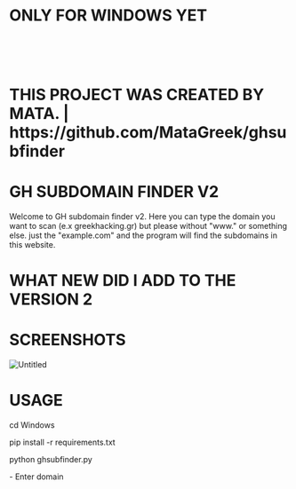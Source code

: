 <h1> ONLY FOR WINDOWS YET</h1>
<br>
<br>
<br>
<h1>THIS PROJECT WAS CREATED BY MATA. | https://github.com/MataGreek/ghsubfinder</h1>
<h1>GH SUBDOMAIN FINDER V2</h1>

<p>Welcome to GH subdomain finder v2. Here you can type the domain you want to scan (e.x greekhacking.gr) but please without "www." or something else.
  just the "example.com" and the program will find the subdomains in this website.</p>
  
 # WHAT NEW DID I ADD TO THE VERSION 2
  
<h1>SCREENSHOTS</h1>


![Untitled](https://user-images.githubusercontent.com/89479885/133817892-e7ea8400-7805-43c2-b240-faf7a7ca853a.png)


  
# USAGE

cd Windows
<p>pip install -r requirements.txt</p>
<p>python ghsubfinder.py</p>
<p>- Enter domain</p>
